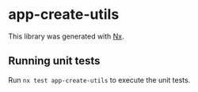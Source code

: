 # app-create-utils

This library was generated with [Nx](https://nx.dev).

## Running unit tests

Run `nx test app-create-utils` to execute the unit tests.
